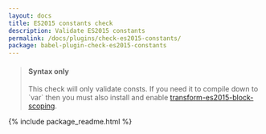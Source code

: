```yaml
---
layout: docs
title: ES2015 constants check
description: Validate ES2015 constants
permalink: /docs/plugins/check-es2015-constants/
package: babel-plugin-check-es2015-constants
---
```


<blockquote class="babel-callout babel-callout-info">
  <h4>Syntax only</h4>
  <p>
    This check will only validate consts. If you need it to compile down to `var` then you must also install and enable <a href="/docs/plugins/transform-es2015-block-scoping">transform-es2015-block-scoping</a>.
  </p>
</blockquote>

{% include package_readme.html %}
